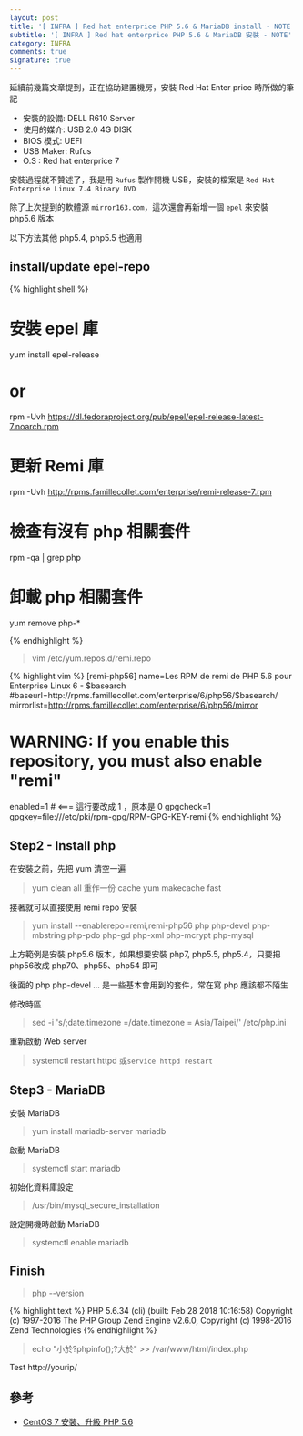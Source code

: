 ```yaml
---
layout: post
title: '[ INFRA ] Red hat enterprice PHP 5.6 & MariaDB install - NOTE '
subtitle: '[ INFRA ] Red hat enterprice PHP 5.6 & MariaDB 安裝 - NOTE'
category: INFRA
comments: true
signature: true
---
```


<div class="message">
    延續前幾篇文章提到，正在協助建置機房，安裝 Red Hat Enter price 時所做的筆記
</div>

 - 安裝的設備: DELL R610 Server
 - 使用的媒介: USB 2.0 4G DISK
 - BIOS 模式: UEFI
 - USB Maker: Rufus
 - O.S      : Red hat enterprice 7

安裝過程就不贊述了，我是用 `Rufus` 製作開機 USB，安裝的檔案是 `Red Hat Enterprise Linux 7.4 Binary DVD`

除了上次提到的軟體源 `mirror163.com`，這次還會再新增一個 `epel` 來安裝 php5.6 版本

以下方法其他 php5.4, php5.5 也適用

## install/update epel-repo

{% highlight shell %}

# 安裝 epel 庫
yum install epel-release
# or
rpm -Uvh https://dl.fedoraproject.org/pub/epel/epel-release-latest-7.noarch.rpm

# 更新 Remi 庫
rpm -Uvh http://rpms.famillecollet.com/enterprise/remi-release-7.rpm

# 檢查有沒有 php 相關套件
rpm -qa | grep php

# 卸載 php 相關套件
yum remove php-*

{% endhighlight %}

 > vim /etc/yum.repos.d/remi.repo

{% highlight vim %}
[remi-php56]
name=Les RPM de remi de PHP 5.6 pour Enterprise Linux 6 - $basearch
#baseurl=http://rpms.famillecollet.com/enterprise/6/php56/$basearch/
mirrorlist=http://rpms.famillecollet.com/enterprise/6/php56/mirror
# WARNING: If you enable this repository, you must also enable "remi"
enabled=1  # <=== 這行要改成 1 ，原本是 0
gpgcheck=1
gpgkey=file:///etc/pki/rpm-gpg/RPM-GPG-KEY-remi
{% endhighlight %}


## Step2 - Install php

在安裝之前，先把 yum 清空一遍
 > yum clean all
重作一份 cache
 > yum makecache fast

接著就可以直接使用 remi repo 安裝

 > yum install --enablerepo=remi,remi-php56 php php-devel php-mbstring php-pdo php-gd php-xml php-mcrypt php-mysql

上方範例是安裝 php5.6 版本，如果想要安裝 php7, php5.5, php5.4，只要把php56改成 php70、php55、php54 即可

後面的 php php-devel ... 是一些基本會用到的套件，常在寫 php 應該都不陌生

修改時區
 > sed -i 's/;date.timezone =/date.timezone = Asia\/Taipei/' /etc/php.ini

重新啟動 Web server
 > systemctl restart httpd
或`service httpd restart`


## Step3 - MariaDB

安裝 MariaDB
 > yum install mariadb-server mariadb

啟動 MariaDB
 > systemctl start mariadb

初始化資料庫設定
 > /usr/bin/mysql_secure_installation

設定開機時啟動 MariaDB
 > systemctl enable mariadb


## Finish

 > php --version

{% highlight text %}
PHP 5.6.34 (cli) (built: Feb 28 2018 10:16:58)
Copyright (c) 1997-2016 The PHP Group
Zend Engine v2.6.0, Copyright (c) 1998-2016 Zend Technologies
{% endhighlight %}

 > echo "小於?phpinfo();?大於" >> /var/www/html/index.php

Test http://yourip/



## 參考
 - [CentOS 7 安裝、升級 PHP 5.6](http://blog.qoding.us/2017/09/centos-7-%E5%AE%89%E8%A3%9D%E3%80%81%E5%8D%87%E7%B4%9A-php-5-6/)